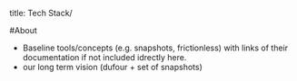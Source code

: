 title: Tech Stack/

#About

* Baseline tools/concepts (e.g. snapshots, frictionless) with links of their documentation if not included idrectly here.
* our long term vision (dufour + set of snapshots)

